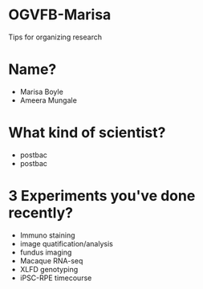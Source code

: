 # OGVFB-Marisa
Tips for organizing research

# Name?
- Marisa Boyle
- Ameera Mungale
# What kind of scientist?
- postbac
- postbac
# 3 Experiments you've done recently?
- Immuno staining 
- image quatification/analysis 
- fundus imaging
- Macaque RNA-seq
- XLFD genotyping 
- iPSC-RPE timecourse
